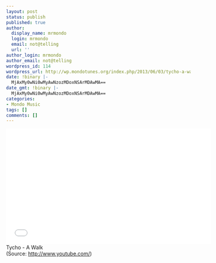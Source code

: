 ```yaml
---
layout: post
status: publish
published: true
author:
  display_name: mrmondo
  login: mrmondo
  email: not@telling
  url: ''
author_login: mrmondo
author_email: not@telling
wordpress_id: 114
wordpress_url: http://wp.mondotunes.org/index.php/2013/06/03/tycho-a-walk/
date: !binary |-
  MjAxMy0wNi0wMyAwNzozMDoxNSArMDAwMA==
date_gmt: !binary |-
  MjAxMy0wNi0wMyAwNzozMDoxNSArMDAwMA==
categories:
- Mondo Music
tags: []
comments: []
---
```

<iframe width="560" height="315" src="//www.youtube.com/embed/mehLx_Fjv_c" frameborder="0"> </iframe>
Tycho - A Walk
<div class="attribution">(<span>Source:</span> <a href="http://www.youtube.com/">http://www.youtube.com/</a>)</div>
